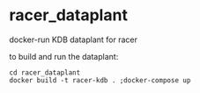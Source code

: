 # racer_dataplant
docker-run KDB dataplant for racer

to build and run the dataplant:

    cd racer_dataplant
    docker build -t racer-kdb . ;docker-compose up

